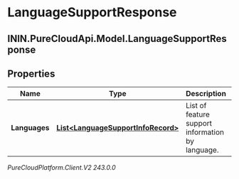 # LanguageSupportResponse

## ININ.PureCloudApi.Model.LanguageSupportResponse

## Properties

|Name | Type | Description | Notes|
|------------ | ------------- | ------------- | -------------|
| **Languages** | [**List&lt;LanguageSupportInfoRecord&gt;**](LanguageSupportInfoRecord) | List of feature support information by language. | [optional] |



_PureCloudPlatform.Client.V2 243.0.0_
